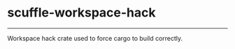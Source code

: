 <!-- cargo-sync-rdme title [[ -->
# scuffle-workspace-hack
<!-- cargo-sync-rdme ]] -->

---

Workspace hack crate used to force cargo to build correctly.
